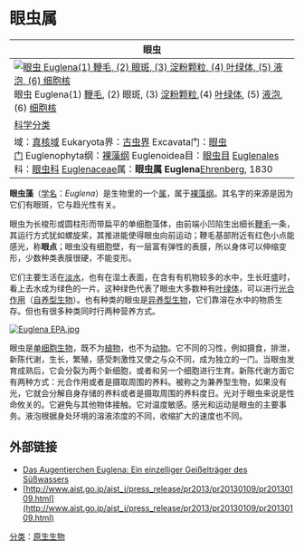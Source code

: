 # 眼虫属

| 眼虫                                       |
| ---------------------------------------- |
| [![眼虫 Euglena(1) 鞭毛, (2) 眼斑, (3) 淀粉颗粒, (4) 叶绿体, (5) 液泡, (6) 细胞核](https://upload.wikimedia.org/wikipedia/commons/thumb/1/17/Augentierchen_440x600.jpg/250px-Augentierchen_440x600.jpg)](https://zh.wikipedia.org/wiki/File:Augentierchen_440x600.jpg)眼虫 Euglena(1) [鞭毛](https://zh.wikipedia.org/wiki/%E9%9E%AD%E6%AF%9B), (2) 眼斑, (3) [淀粉颗粒](https://zh.wikipedia.org/wiki/%E6%BE%B1%E7%B2%89),(4) [叶绿体](https://zh.wikipedia.org/wiki/%E5%8F%B6%E7%BB%BF%E4%BD%93), (5) [液泡](https://zh.wikipedia.org/wiki/%E6%B6%B2%E6%B3%A1), (6) [细胞核](https://zh.wikipedia.org/wiki/%E7%B4%B0%E8%83%9E%E6%A0%B8) |
| [科学分类](https://zh.wikipedia.org/wiki/%E7%A7%91%E5%AD%B8%E5%88%86%E9%A1%9E) |
| 域：[真核域](https://zh.wikipedia.org/wiki/%E7%9C%9F%E6%A0%B8%E5%9F%9F) Eukaryota界：[古虫界](https://zh.wikipedia.org/wiki/%E5%8F%A4%E8%99%AB%E7%95%8C) Excavata门：[眼虫门](https://zh.wikipedia.org/wiki/%E7%9C%BC%E8%9F%B2%E9%96%80) Euglenophyta纲：[裸藻纲](https://zh.wikipedia.org/wiki/%E8%A3%B8%E8%97%BB%E7%B6%B1) Euglenoidea目：[眼虫目](https://zh.wikipedia.org/w/index.php?title=%E7%9C%BC%E8%9F%B2%E7%9B%AE&action=edit&redlink=1) [Euglenales](https://en.wikipedia.org/wiki/Euglenales)科：[眼虫科](https://zh.wikipedia.org/w/index.php?title=%E7%9C%BC%E8%9F%B2%E7%A7%91&action=edit&redlink=1) [Euglenaceae](https://en.wikipedia.org/wiki/Euglenaceae)属：**眼虫属 Euglena**[Ehrenberg](https://en.wikipedia.org/wiki/Christian_Gottfried_Ehrenberg), 1830 |

**眼虫藻**（[学名](https://zh.wikipedia.org/wiki/%E5%AD%A6%E5%90%8D)：*Euglena*）是生物里的一个[属](https://zh.wikipedia.org/wiki/%E5%B1%AC_(%E7%94%9F%E7%89%A9))，属于[裸藻纲](https://zh.wikipedia.org/wiki/%E8%A3%B8%E8%97%BB%E7%B6%B1)。其名字的来源是因为它们有眼斑，它与趋光性有关。

眼虫为长梭形或圆柱形而带扁平的单细胞藻体，由前端小凹陷生出细长[鞭毛](https://zh.wikipedia.org/wiki/%E9%9E%AD%E6%AF%9B)一条，其运行方式犹如螺旋桨，其推进能使得眼虫向前运动；鞭毛基部附近有红色小点能感光，称**眼点**；眼虫没有细胞壁，有一层富有弹性的表膜，所以身体可以伸缩变形，少数种类表膜很硬，不能变形。

它们主要生活在[淡水](https://zh.wikipedia.org/wiki/%E6%B7%A1%E6%B0%B4)，也有在湿土表面，在含有有机物较多的水中，生长旺盛时，看上去水成为绿色的一片。这种绿色代表了眼虫大多数种有[叶绿体](https://zh.wikipedia.org/wiki/%E5%8F%B6%E7%BB%BF%E4%BD%93)，可以进行[光合作用](https://zh.wikipedia.org/wiki/%E5%85%89%E5%90%88%E4%BD%9C%E7%94%A8)（[自养型生物](https://zh.wikipedia.org/w/index.php?title=%E8%87%AA%E9%A4%8A%E5%9E%8B%E7%94%9F%E7%89%A9&action=edit&redlink=1)）。也有种类的眼虫是[异养型生物](https://zh.wikipedia.org/w/index.php?title=%E7%95%B0%E9%A4%8A%E5%9E%8B%E7%94%9F%E7%89%A9&action=edit&redlink=1)，它们靠溶在水中的物质生存。但也有很多种类同时行两种营养方式。

[![Euglena EPA.jpg](https://upload.wikimedia.org/wikipedia/commons/thumb/8/88/Euglena_EPA.jpg/250px-Euglena_EPA.jpg)](https://zh.wikipedia.org/wiki/File:Euglena_EPA.jpg)

眼虫是[单细胞生物](https://zh.wikipedia.org/wiki/%E5%96%AE%E7%B4%B0%E8%83%9E%E7%94%9F%E7%89%A9)，既不为[植物](https://zh.wikipedia.org/wiki/%E6%A4%8D%E7%89%A9)，也不为[动物](https://zh.wikipedia.org/wiki/%E5%8B%95%E7%89%A9)。它不同的习性，例如摄食，排泄，新陈代谢，生长，繁殖，感受刺激性又使之与众不同，成为独立的一门。当眼虫发育成熟后，它会分裂为两个新细胞，或者和另一个细胞进行生育。新陈代谢方面它有两种方式：光合作用或者是摄取周围的养料。被称之为兼养型生物，如果没有光，它就会分解自身存储的养料或者是摄取周围的养料度日。光对于眼虫来说是性命攸关的。它避免与其他物体接触。它对温度敏感。感光和运动是眼虫的主要事务。液泡根据身处环境的溶液浓度的不同，收缩扩大的速度也不同。

## 外部链接

- [Das Augentierchen Euglena: Ein einzelliger Geißelträger des Süßwassers](http://www.fortunecity.de/lindenpark/hundertwasser/517/Euglena.html)
- [http://www.aist.go.jp/aist_j/press_release/pr2013/pr20130109/pr20130109.html](http://www.aist.go.jp/aist_j/press_release/pr2013/pr20130109/pr20130109.html)

[分类](https://zh.wikipedia.org/wiki/Special:%E9%A1%B5%E9%9D%A2%E5%88%86%E7%B1%BB)：[原生生物](https://zh.wikipedia.org/wiki/Category:%E5%8E%9F%E7%94%9F%E7%94%9F%E7%89%A9)